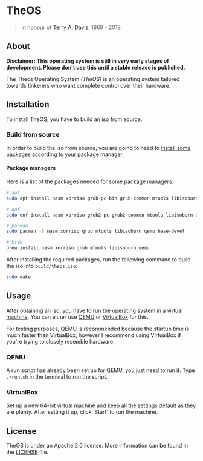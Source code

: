 # TheOS

> In honour of [Terry A. Davis](https://en.wikipedia.org/wiki/Terry_A._Davis), 1969 - 2018

## About

**Disclaimer: This operating system is still in very early stages of development. Please don't use this until a stable release is published.**

The Theos Operating System *(TheOS)* is an operating system tailored towards tinkerers who want complete control over their hardware.

## Installation

To install TheOS, you have to build an iso from source.

### Build from source

In order to build the iso from source, you are going to need to [install some packages](#package-managers) according to your package manager.

#### Package managers

Here is a list of the packages needed for some package managers:

``` bash
# apt
sudo apt install nasm xorriso grub-pc-bin grub-common mtools libisoburn-dev libburn-dev qemu qemu-system-x86 build-essential

# dnf 
sudo dnf install nasm xorriso grub2-pc grub2-common mtools libisoburn-devel libburn-devel qemu qemu-system-x86 build-essential

# pacman
sudo pacman -S nasm xorriso grub mtools libisoburn qemu base-devel

# brew
brew install nasm xorriso grub mtools libisoburn qemu
```

After installing the required packages, run the following command to build the iso into ```build/theos.iso```:

``` bash
sudo make
```

## Usage

After obtaining an iso, you have to run the operating system in a [virtual machine](). You can either use [QEMU](#qemu) or [VirtualBox](#virtualbox) for this.

For testing purposes, QEMU is recommended because the startup time is much faster than VirtualBox, however I recommend using VirtualBox if you're trying to closely resemble hardware.

### QEMU

A run script has already been set up for QEMU, you just need to run it. Type ```./run.sh``` in the terminal to run the script.

### VirtualBox

Set up a new 64-bit virtual machine and keep all the settings default as they are plenty. After setting it up, click 'Start' to run the machine.

## License

TheOS is under an Apache 2.0 license. More information can be found in the [LICENSE](./LICENSE) file.
